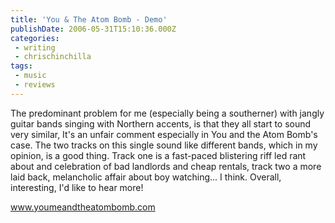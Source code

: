 ```yaml
---
title: 'You & The Atom Bomb - Demo'
publishDate: 2006-05-31T15:10:36.000Z
categories:
 - writing
 - chrischinchilla
tags: 
 - music 
 - reviews
---
```


The predominant problem for me (especially being a southerner) with jangly guitar bands singing with Northern accents, is that they all start to sound very similar, It's an unfair comment especially in You and the Atom Bomb's case. The two tracks on this single sound like different bands, which in my opinion, is a good thing. Track one is a fast-paced blistering riff led rant about and celebration of bad landlords and cheap rentals, track two a more laid back, melancholic affair about boy watching... I think. Overall, interesting, I'd like to hear more!

<a href='https://www.youmeandtheatombomb.com' target='_blank'>www.youmeandtheatombomb.com</a>
